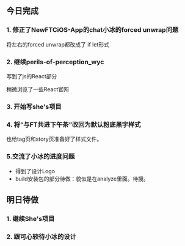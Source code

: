 ## 今日完成
### 1. 修正了NewFTCiOS-App的chat小冰的forced unwrap问题
将左右的forced unwrap都改成了 if let形式

### 2. 继续perils-of-perception_wyc
写到了js的React部分

稍微浏览了一些React官网

### 3. 开始写she's项目

### 4. 将“与FT共进下午茶”改回为默认粉底黑字样式
也给tag页和story页准备好了样式文件。

### 5.交流了小冰的进度问题
- 得到了设计Logo
- build安装包的部分待做：貌似是在analyze里面。待搜。
## 明日待做
### 1. 继续She's项目

### 2. 跟可心较待小冰的设计
